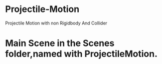 # Projectile-Motion
Projectile Motion with non Rigidbody And Collider

# Main Scene in the Scenes folder,named with ProjectileMotion.
